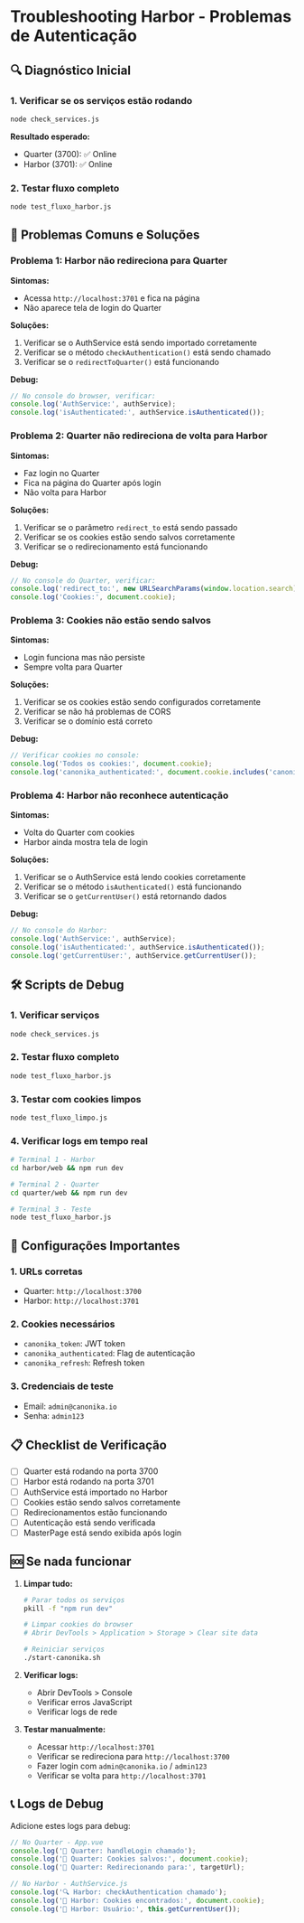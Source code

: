 # Troubleshooting Harbor - Problemas de Autenticação

## 🔍 Diagnóstico Inicial

### 1. Verificar se os serviços estão rodando

```bash
node check_services.js
```

**Resultado esperado:**
- Quarter (3700): ✅ Online
- Harbor (3701): ✅ Online

### 2. Testar fluxo completo

```bash
node test_fluxo_harbor.js
```

## 🚨 Problemas Comuns e Soluções

### Problema 1: Harbor não redireciona para Quarter

**Sintomas:**
- Acessa `http://localhost:3701` e fica na página
- Não aparece tela de login do Quarter

**Soluções:**
1. Verificar se o AuthService está sendo importado corretamente
2. Verificar se o método `checkAuthentication()` está sendo chamado
3. Verificar se o `redirectToQuarter()` está funcionando

**Debug:**
```javascript
// No console do browser, verificar:
console.log('AuthService:', authService);
console.log('isAuthenticated:', authService.isAuthenticated());
```

### Problema 2: Quarter não redireciona de volta para Harbor

**Sintomas:**
- Faz login no Quarter
- Fica na página do Quarter após login
- Não volta para Harbor

**Soluções:**
1. Verificar se o parâmetro `redirect_to` está sendo passado
2. Verificar se os cookies estão sendo salvos corretamente
3. Verificar se o redirecionamento está funcionando

**Debug:**
```javascript
// No console do Quarter, verificar:
console.log('redirect_to:', new URLSearchParams(window.location.search).get('redirect_to'));
console.log('Cookies:', document.cookie);
```

### Problema 3: Cookies não estão sendo salvos

**Sintomas:**
- Login funciona mas não persiste
- Sempre volta para Quarter

**Soluções:**
1. Verificar se os cookies estão sendo configurados corretamente
2. Verificar se não há problemas de CORS
3. Verificar se o domínio está correto

**Debug:**
```javascript
// Verificar cookies no console:
console.log('Todos os cookies:', document.cookie);
console.log('canonika_authenticated:', document.cookie.includes('canonika_authenticated'));
```

### Problema 4: Harbor não reconhece autenticação

**Sintomas:**
- Volta do Quarter com cookies
- Harbor ainda mostra tela de login

**Soluções:**
1. Verificar se o AuthService está lendo cookies corretamente
2. Verificar se o método `isAuthenticated()` está funcionando
3. Verificar se o `getCurrentUser()` está retornando dados

**Debug:**
```javascript
// No console do Harbor:
console.log('AuthService:', authService);
console.log('isAuthenticated:', authService.isAuthenticated());
console.log('getCurrentUser:', authService.getCurrentUser());
```

## 🛠️ Scripts de Debug

### 1. Verificar serviços
```bash
node check_services.js
```

### 2. Testar fluxo completo
```bash
node test_fluxo_harbor.js
```

### 3. Testar com cookies limpos
```bash
node test_fluxo_limpo.js
```

### 4. Verificar logs em tempo real
```bash
# Terminal 1 - Harbor
cd harbor/web && npm run dev

# Terminal 2 - Quarter  
cd quarter/web && npm run dev

# Terminal 3 - Teste
node test_fluxo_harbor.js
```

## 🔧 Configurações Importantes

### 1. URLs corretas
- Quarter: `http://localhost:3700`
- Harbor: `http://localhost:3701`

### 2. Cookies necessários
- `canonika_token`: JWT token
- `canonika_authenticated`: Flag de autenticação
- `canonika_refresh`: Refresh token

### 3. Credenciais de teste
- Email: `admin@canonika.io`
- Senha: `admin123`

## 📋 Checklist de Verificação

- [ ] Quarter está rodando na porta 3700
- [ ] Harbor está rodando na porta 3701
- [ ] AuthService está importado no Harbor
- [ ] Cookies estão sendo salvos corretamente
- [ ] Redirecionamentos estão funcionando
- [ ] Autenticação está sendo verificada
- [ ] MasterPage está sendo exibida após login

## 🆘 Se nada funcionar

1. **Limpar tudo:**
   ```bash
   # Parar todos os serviços
   pkill -f "npm run dev"
   
   # Limpar cookies do browser
   # Abrir DevTools > Application > Storage > Clear site data
   
   # Reiniciar serviços
   ./start-canonika.sh
   ```

2. **Verificar logs:**
   - Abrir DevTools > Console
   - Verificar erros JavaScript
   - Verificar logs de rede

3. **Testar manualmente:**
   - Acessar `http://localhost:3701`
   - Verificar se redireciona para `http://localhost:3700`
   - Fazer login com `admin@canonika.io` / `admin123`
   - Verificar se volta para `http://localhost:3701`

## 📞 Logs de Debug

Adicione estes logs para debug:

```javascript
// No Quarter - App.vue
console.log('🔐 Quarter: handleLogin chamado');
console.log('🍪 Quarter: Cookies salvos:', document.cookie);
console.log('🔄 Quarter: Redirecionando para:', targetUrl);

// No Harbor - AuthService.js
console.log('🔍 Harbor: checkAuthentication chamado');
console.log('🍪 Harbor: Cookies encontrados:', document.cookie);
console.log('👤 Harbor: Usuário:', this.getCurrentUser());
``` 